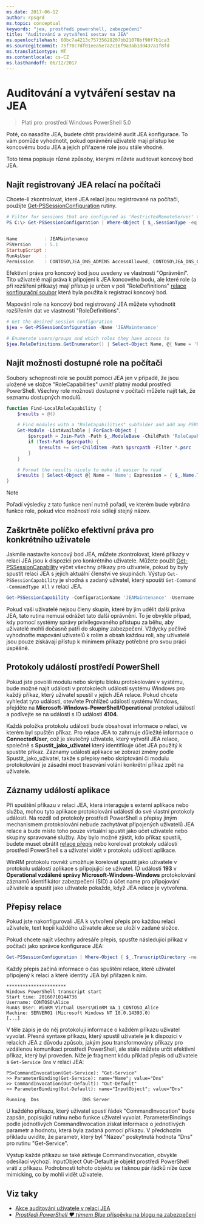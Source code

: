 ```yaml
---
ms.date: 2017-06-12
author: rpsqrd
ms.topic: conceptual
keywords: "jea, prostředí powershell, zabezpečení"
title: "Auditování a vytváření sestav na JEA"
ms.openlocfilehash: 60bc7a4213c75735628207bb21078bf90f7b1ca3
ms.sourcegitcommit: 75f70c7df01eea5e7a2c16f9a3ab1dd437a1f8fd
ms.translationtype: MT
ms.contentlocale: cs-CZ
ms.lasthandoff: 06/12/2017
---
```

# <a name="auditing-and-reporting-on-jea"></a>Auditování a vytváření sestav na JEA

> Platí pro: prostředí Windows PowerShell 5.0

Poté, co nasadíte JEA, budete chtít pravidelně audit JEA konfigurace.
To vám pomůže vyhodnotit, pokud oprávnění uživatelé mají přístup ke koncovému bodu JEA a jejich přiřazené role jsou stále vhodné.

Toto téma popisuje různé způsoby, kterými můžete auditovat koncový bod JEA.

## <a name="find-registered-jea-sessions-on-a-machine"></a>Najít registrovaný JEA relací na počítači

Chcete-li zkontrolovat, které JEA relací jsou registrované na počítači, použijte [Get-PSSessionConfiguration](https://msdn.microsoft.com/en-us/powershell/reference/5.1/microsoft.powershell.core/get-pssessionconfiguration) rutiny.

```powershell
# Filter for sessions that are configured as 'RestrictedRemoteServer' to find JEA-like session configurations
PS C:\> Get-PSSessionConfiguration | Where-Object { $_.SessionType -eq 'RestrictedRemoteServer' }


Name          : JEAMaintenance
PSVersion     : 5.1
StartupScript :
RunAsUser     :
Permission    : CONTOSO\JEA_DNS_ADMINS AccessAllowed, CONTOSO\JEA_DNS_OPERATORS AccessAllowed, CONTOSO\JEA_DNS_AUDITORS AccessAllowed
```

Efektivní práva pro koncový bod jsou uvedeny ve vlastnosti "Oprávnění".
Tito uživatelé mají práva k připojení k JEA koncového bodu, ale které role (a při rozšíření příkazy) mají přístup je určen v poli "RoleDefinitions" [relace konfigurační soubor](session-configurations.md) která byla použita k registraci koncový bod.

Mapování role na koncový bod registrovaný JEA můžete vyhodnotit rozšířením dat ve vlastnosti "RoleDefinitions".

```powershell
# Get the desired session configuration
$jea = Get-PSSessionConfiguration -Name 'JEAMaintenance'

# Enumerate users/groups and which roles they have access to
$jea.RoleDefinitions.GetEnumerator() | Select-Object Name, @{ Name = 'Role Capabilities'; Expression = { $_.Value.RoleCapabilities } }
```

## <a name="find-available-role-capabilities-on-the-machine"></a>Najít možnosti dostupné role na počítači

Soubory schopnosti role se použít pomocí JEA jen v případě, že jsou uložené ve složce "RoleCapabilities" uvnitř platný modul prostředí PowerShell.
Všechny role možnosti dostupné v počítači můžete najít tak, že seznamu dostupných modulů.

```powershell
function Find-LocalRoleCapability {
    $results = @()

    # Find modules with a "RoleCapabilities" subfolder and add any PSRC files to the result set
    Get-Module -ListAvailable | ForEach-Object {
        $psrcpath = Join-Path -Path $_.ModuleBase -ChildPath 'RoleCapabilities'
        if (Test-Path $psrcpath) {
            $results += Get-ChildItem -Path $psrcpath -Filter *.psrc
        }
    }

    # Format the results nicely to make it easier to read
    $results | Select-Object @{ Name = 'Name'; Expression = { $_.Name.TrimEnd('.psrc') }}, @{ Name = 'Path'; Expression = { $_.FullName }} | Sort-Object Name
}
```

> [!NOTE]
> Pořadí výsledky z tato funkce není nutně pořadí, ve kterém bude vybrána funkce role, pokud více možností role sdílejí stejný název.

## <a name="check-effective-rights-for-a-specific-user"></a>Zaškrtněte políčko efektivní práva pro konkrétního uživatele

Jakmile nastavíte koncový bod JEA, můžete zkontrolovat, které příkazy v relaci JEA jsou k dispozici pro konkrétního uživatele.
Můžete použít [Get-PSSessionCapability](https://msdn.microsoft.com/powershell/reference/5.1/microsoft.powershell.core/Get-PSSessionCapability) výčet všechny příkazy pro uživatele, pokud by byly spustit relaci JEA s jejich aktuální členství ve skupinách.
Výstup `Get-PSSessionCapability` je shodná s zadaný uživatel, který spouští `Get-Command -CommandType All` v relaci JEA.

```powershell
Get-PSSessionCapability -ConfigurationName 'JEAMaintenance' -Username 'CONTOSO\Alice'
```

Pokud vaši uživatelé nejsou členy skupin, které by jim udělit další práva JEA, tato rutina nemusí odrážet tato další oprávnění.
To je obvykle případ, kdy pomocí systémy správy privilegovaného přístupu za běhu, aby uživatelé mohli dočasně patří do skupiny zabezpečení.
Vždycky pečlivě vyhodnoťte mapování uživatelů k rolím a obsah každou roli, aby uživatelé jsou pouze získávají přístup k minimem příkazy potřebné pro svou práci úspěšně.

## <a name="powershell-event-logs"></a>Protokoly událostí prostředí PowerShell

Pokud jste povolili modulu nebo skriptu bloku protokolování v systému, bude možné najít události v protokolech událostí systému Windows pro každý příkaz, který uživatel spustil v jejich JEA relace.
Pokud chcete vyhledat tyto události, otevřete Prohlížeč událostí systému Windows, přejděte na **Microsoft-Windows-PowerShell/Operational** protokol událostí a podívejte se na události s ID události **4104**.

Každá položka protokolu událostí bude obsahovat informace o relaci, ve kterém byl spuštěn příkaz.
Pro relace JEA to zahrnuje důležité informace o **ConnectedUser**, což je skutečný uživatele, který vytvořil JEA relace, společně s **Spustit_jako_uživatel** který identifikuje účet JEA použitý k spustíte příkaz.
Záznamy událostí aplikace se zobrazí změny podle Spustit_jako_uživatel, takže s přepisy nebo skriptování či modulu protokolování je zásadní moct trasování volání konkrétní příkaz zpět na uživatele.

## <a name="application-event-logs"></a>Záznamy událostí aplikace

Při spuštění příkazu v relaci JEA, která interaguje s externí aplikace nebo služba, mohou tyto aplikace protokolování událostí do své vlastní protokoly událostí.
Na rozdíl od protokoly prostředí PowerShell a přepisy jiným mechanismem protokolování nebude zachytávat připojených uživatelů JEA relace a bude místo toho pouze virtuální spustit jako účet uživatele nebo skupiny spravované služby.
Aby bylo možné zjistit, kdo příkaz spustili, budete muset obrátit [relace přepis](#session-transcripts) nebo korelovat protokoly událostí prostředí PowerShell s a uživatel vidět v protokolu událostí aplikace.

WinRM protokolu rovněž umožňuje korelovat spustit jako uživatele v protokolu událostí aplikace s připojující se uživatel.
ID události **193** v **Operational vzdálené správy Microsoft-Windows-Windows** protokolování záznamů identifikátor zabezpečení (SID) a účet name pro připojování uživatele a spustit jako uživatele pokaždé, když JEA relace je vytvořena.

## <a name="session-transcripts"></a>Přepisy relace

Pokud jste nakonfigurovali JEA k vytvoření přepis pro každou relaci uživatele, text kopii každého uživatele akce se uloží v zadané složce.

Pokud chcete najít všechny adresáře přepis, spusťte následující příkaz v počítači jako správce konfigurace JEA:

```powershell
Get-PSSessionConfiguration | Where-Object { $_.TranscriptDirectory -ne $null } | Format-Table Name, TranscriptDirectory
```

Každý přepis začíná informace o čas spuštění relace, které uživatel připojený k relaci a které identity JEA byl přiřazen k nim.

```
**********************
Windows PowerShell transcript start
Start time: 20160710144736
Username: CONTOSO\Alice
RunAs User: WinRM Virtual Users\WinRM VA_1_CONTOSO_Alice
Machine: SERVER01 (Microsoft Windows NT 10.0.14393.0)
[...]
```

V těle zápis je do něj protokolují informace o každém příkazu uživatel vyvolat.
Přesná syntaxe příkazu, který spustil uživatele je k dispozici v relacích JEA z důvodu způsob, jakým jsou transformovány příkazy pro vzdálenou komunikaci prostředí PowerShell, ale stále můžete určit efektivní příkaz, který byl proveden.
Níže je fragment kódu příklad přepis od uživatele s `Get-Service Dns` v relaci JEA:

```
PS>CommandInvocation(Get-Service): "Get-Service"
>> ParameterBinding(Get-Service): name="Name"; value="Dns"
>> CommandInvocation(Out-Default): "Out-Default"
>> ParameterBinding(Out-Default): name="InputObject"; value="Dns"

Running  Dns                DNS Server
```

U každého příkazu, který uživatel spustí řádek "CommandInvocation" bude zapsán, popisující rutinu nebo funkce uživatel vyvolat.
ParameterBindings podle jednotlivých CommandInvocation získat informace o jednotlivých parametr a hodnotu, která byla zadaná pomocí příkazu.
V předchozím příkladu uvidíte, že parametr, který byl "Název" poskytnutá hodnota "Dns" pro rutinu "Get-Service".

Výstup každé příkazu se také aktivuje CommandInvocation, obvykle odesílací výchozí. InputObject Out-Default je objekt prostředí PowerShell vrátí z příkazu.
Podrobnosti tohoto objektu se tisknou pár řádků níže úzce mimicking, co by mohli vidět uživatele.

## <a name="see-also"></a>Viz taky

- [Akce auditování uživatele v relaci JEA](audit-and-report.md)
- [*Prostředí PowerShell ♥ týmem Blue* příspěvku na blogu na zabezpečení](https://blogs.msdn.microsoft.com/powershell/2015/06/09/powershell-the-blue-team/)


